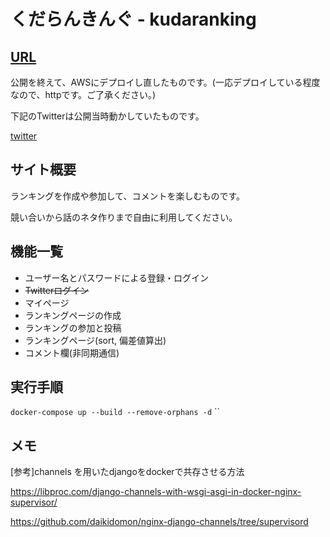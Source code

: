 # くだらんきんぐ - kudaranking

## [URL](http://52.192.6.119/)

公開を終えて、AWSにデプロイし直したものです。(一応デプロイしている程度なので、httpです。ご了承ください。)

下記のTwitterは公開当時動かしていたものです。

[twitter](https://twitter.com/kudaranking) 

## サイト概要
ランキングを作成や参加して、コメントを楽しむものです。

競い合いから話のネタ作りまで自由に利用してください。

## 機能一覧
- ユーザー名とパスワードによる登録・ログイン
- ~~Twitterログイン~~
- マイページ
- ランキングページの作成
- ランキングの参加と投稿
- ランキングページ(sort, 偏差値算出)
- コメント欄(非同期通信)

## 実行手順
`docker-compose up --build --remove-orphans -d`
``

## メモ
[参考]channels を用いたdjangoをdockerで共存させる方法

https://libproc.com/django-channels-with-wsgi-asgi-in-docker-nginx-supervisor/

https://github.com/daikidomon/nginx-django-channels/tree/supervisord
